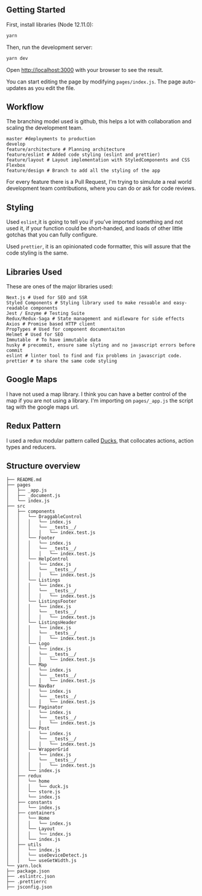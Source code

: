 ## Getting Started

First, install libraries (Node 12.11.0):

```bash
yarn
```

Then, run the development server:

```bash
yarn dev
```

Open [http://localhost:3000](http://localhost:3000) with your browser to see the result.

You can start editing the page by modifying `pages/index.js`. The page auto-updates as you edit the file.

## Workflow

The branching model used is github, this helps a lot with collaboration and scaling the development team.

```
master #deployments to production
develop
feature/architecture # Planning architecture
feature/eslint # Added code styling (eslint and prettier)
feature/layout # Layout implementation with StyledComponents and CSS Flexbox
feature/design # Branch to add all the styling of the app
```

For every feature there is a Pull Request, I'm trying to simulute a real world development team contributions, where you can do or ask for code reviews.

## Styling

Used `eslint`,it is going to tell you if you’ve imported something and not used it, if your function could be short-handed, and loads of other little gotchas that you can fully configure.

Used `prettier`, it is an opinionated code formatter, this will assure that the code styling is the same.

## Libraries Used

These are ones of the major libraries used:

```
Next.js # Used for SEO and SSR
Styled Components # Styling library used to make resuable and easy-readable components
Jest / Enzyme # Testing Suite
Redux/Redux-Saga # State management and midleware for side effects
Axios # Promise based HTTP client
PropTypes # Used for component documentaiton
Helmet # Used for SEO
Immutable  # To have immutable data
husky # precommit, ensure same slyting and no javascript errors before commit
eslint # linter tool to find and fix problems in javascript code.
prettier # to share the same code styling
```

## Google Maps

I have not used a map library. I think you can have a better control of the map if you are not using a library. I'm importing on `pages/_app.js` the script tag with the google maps url.


## Redux Pattern

I used a redux modular pattern called [Ducks](https://github.com/erikras/ducks-modular-redux), that collocates actions, action types and reducers.

## Structure overview

```
├── README.md
├── pages
│   ├── _app.js
│   ├── _document.js
│   └── index.js
├── src
│   ├── components
│   │   └── DraggableControl
│   │   │   └── index.js
│   │   │   └── __tests__/
│   │   │   │   └── index.test.js
│   │   └── Footer
│   │   │   └── index.js
│   │   │   └── __tests__/
│   │   │   │   └── index.test.js
│   │   └── HelpControl
│   │   │   └── index.js
│   │   │   └── __tests__/
│   │   │   │   └── index.test.js
│   │   └── Listings
│   │   │   └── index.js
│   │   │   └── __tests__/
│   │   │   │   └── index.test.js
│   │   └── ListingsFooter
│   │   │   └── index.js
│   │   │   └── __tests__/
│   │   │   │   └── index.test.js
│   │   └── ListingsHeader
│   │   │   └── index.js
│   │   │   └── __tests__/
│   │   │   │   └── index.test.js
│   │   └── Logo
│   │   │   └── index.js
│   │   │   └── __tests__/
│   │   │   │   └── index.test.js
│   │   └── Map
│   │   │   └── index.js
│   │   │   └── __tests__/
│   │   │   │   └── index.test.js
│   │   └── NavBar
│   │   │   └── index.js
│   │   │   └── __tests__/
│   │   │   │   └── index.test.js
│   │   └── Paginator
│   │   │   └── index.js
│   │   │   └── __tests__/
│   │   │   │   └── index.test.js
│   │   └── Post
│   │   │   └── index.js
│   │   │   └── __tests__/
│   │   │   │   └── index.test.js
│   │   └── WrapperGrid
│   │   │   └── index.js
│   │   │   └── __tests__/
│   │   │   │   └── index.test.js
│   │   └── index.js
│   ├── redux
│   │   └── home
│   │   │   └── duck.js
│   │   └── store.js
│   │   └── index.js
│   ├── constants
│   │   └── index.js
│   ├── containers
│   │   └── Home
│   │   │   └── index.js
│   │   └── Layout
│   │   │   └── index.js
│   │   └── index.js
│   ├── utils
│   │   └── index.js
│   │   └── useDeviceDetect.js
│   │   └── useGetWidth.js
└── yarn.lock
├── package.json
├── .eslintrc.json
├── .prettierrc
├── jsconfig.json
```
